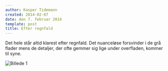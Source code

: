```yaml
---
author: Kasper Tidemann
created: 2014-02-07
date: den 7. februar 2014
template: post
title: Efter regnfald
---
```


Det hele står altid klarest efter regnfald. Det nuanceløse forsvinder i de grå flader mens de detaljer, der ofte gemmer sig lige under overfladen, kommer til syne.

![Billede 1](/photos/efter-regnfald/1.jpg)